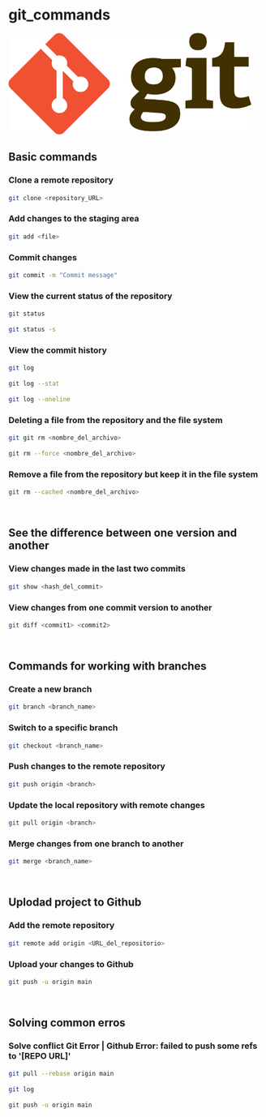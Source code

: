# git_commands
<img src="https://github.com/rodrigosistemas/git_commands/blob/main/images/Git-logo.png" alt="Git Logo" widht="300" height="200">

## Basic commands

### Clone a remote repository
```bash
git clone <repository_URL>
```

### Add changes to the staging area
```bash
git add <file>
```

### Commit changes
```bash
git commit -m "Commit message"
```

### View the current status of the repository
```bash
git status
```
```bash
git status -s
```

### View the commit history
```bash
git log
```
```bash
git log --stat
```
```bash
git log --oneline
```

### Deleting a file from the repository and the file system
```bash
git git rm <nombre_del_archivo>
```
```bash
git rm --force <nombre_del_archivo>
```

### Remove a file from the repository but keep it in the file system
```bash
git rm --cached <nombre_del_archivo>
```

<br>

## See the difference between one version and another

### View changes made in the last two commits
```bash
git show <hash_del_commit>
```

### View changes from one commit version to another
```bash
git diff <commit1> <commit2>
```

<br>

## Commands for working with branches 

### Create a new branch
```bash
git branch <branch_name>
```

### Switch to a specific branch
```bash
git checkout <branch_name>
```

### Push changes to the remote repository
```bash
git push origin <branch>
```

### Update the local repository with remote changes
```bash
git pull origin <branch>
```

### Merge changes from one branch to another
```bash
git merge <branch_name>
```
<br>

## Uplodad project to Github

### Add the remote repository
```bash
git remote add origin <URL_del_repositorio>
```

### Upload your changes to Github
```bash
git push -u origin main
```
<br>

## Solving common erros

### Solve conflict Git Error | Github Error: failed to push some refs to '[REPO URL]'
```bash
git pull --rebase origin main
```
```bash
git log
```
```bash
git push -u origin main
```
